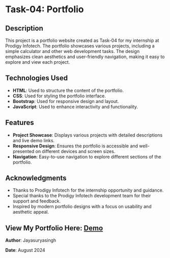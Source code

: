 # Task-04: Portfolio

## Description

This project is a portfolio website created as Task-04 for my internship at Prodigy Infotech. The portfolio showcases various projects, including a simple calculator and other web development tasks. The design emphasizes clean aesthetics and user-friendly navigation, making it easy to explore and view each project.

## Technologies Used

- **HTML**: Used to structure the content of the portfolio.
- **CSS**: Used for styling the portfolio interface.
- **Bootstrap**: Used for responsive design and layout.
- **JavaScript**: Used to enhance interactivity and functionality.

## Features

- **Project Showcase**: Displays various projects with detailed descriptions and live demo links.
- **Responsive Design**: Ensures the portfolio is accessible and well-presented on different devices and screen sizes.
- **Navigation**: Easy-to-use navigation to explore different sections of the portfolio.

## Acknowledgments

- Thanks to Prodigy Infotech for the internship opportunity and guidance.
- Special thanks to the Prodigy Infotech development team for their support and feedback.
- Inspired by modern portfolio designs with a focus on usability and aesthetic appeal.

## View My Portfolio Here: [Demo](https://hrjayasuryasingh9.github.io/PRODIGY_WD_04/Task-4)

**Author**: Jayasuryasingh

**Date**: August 2024

